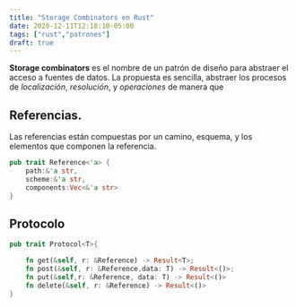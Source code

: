 ```yaml
---
title: "Storage Combinators en Rust"
date: 2020-12-11T12:18:10-05:00
tags: ["rust","patrones"]
draft: true
---
```


**Storage combinators** es el nombre de un patrón de diseño para
abstraer el acceso a fuentes de datos. La propuesta es sencilla,
abstraer los procesos de *localización*, *resolución*, y *operaciones*
de manera que

## Referencias.

Las referencias están compuestas por un camino, esquema, y los
elementos que componen la referencia.

``` rust
pub trait Reference<'a> {
	path:&'a str,
	scheme:&'a str,
	components:Vec<&'a str>
}
```

## Protocolo


```rust
pub trait Protocol<T>{

	fn get(&self, r: &Reference) -> Result<T>;
	fn post(&self, r: &Reference,data: T) -> Result<()>;
	fn put(&self,r: &Reference, data: T) -> Result<()>
	fn delete(&self, r: &Reference) -> Result<()>
}
```
